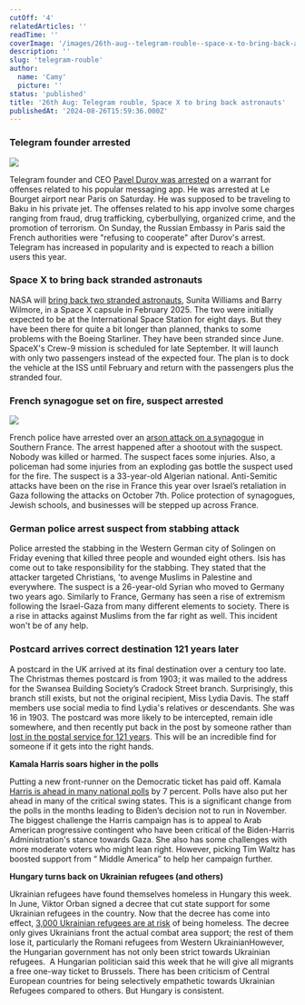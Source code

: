 ```yaml
---
cutOff: '4'
relatedArticles: ''
readTime: ''
coverImage: '/images/26th-aug--telegram-rouble--space-x-to-bring-back-astronauts-a-gyNT.webp'
description: ''
slug: 'telegram-rouble'
author:
  name: 'Camy'
  picture: ''
status: 'published'
title: '26th Aug: Telegram rouble, Space X to bring back astronauts'
publishedAt: '2024-08-26T15:59:36.000Z'
---
```


### **Telegram founder arrested** 

![](/images/26th-aug--telegram-rouble--space-x-to-bring-back-astronauts-a-AxMT.webp)

Telegram founder and CEO [Pavel Durov was arrested](https://www.dw.com/en/telegrams-pavel-durov-arrested-in-france-on-criminal-charges/a-70042055) on a warrant for offenses related to his popular messaging app. He was arrested at Le Bourget airport near Paris on Saturday. He was supposed to be traveling to Baku in his private jet. The offenses related to his app involve some charges ranging from fraud, drug trafficking, cyberbullying, organized crime, and the promotion of terrorism. On Sunday, the Russian Embassy in Paris said the French authorities were "refusing to cooperate" after Durov's arrest. Telegram has increased in popularity and is expected to reach a billion users this year. 

### **Space X to bring back stranded astronauts**

NASA will [bring back two stranded astronauts](https://m.economictimes.com/news/international/world-news/nasa-to-bring-back-sunita-williams-berry-wilmore-in-2025-via-spacex-capsule/amp_articleshow/112768999.cms), Sunita Williams and Barry Wilmore, in a Space X capsule in February 2025. The two were initially expected to be at the International Space Station for eight days. But they have been there for quite a bit longer than planned, thanks to some problems with the Boeing Starliner. They have been stranded since June. SpaceX's Crew-9 mission is scheduled for late September. It will launch with only two passengers instead of the expected four. The plan is to dock the vehicle at the ISS until February and return with the passengers plus the stranded four. 

### **French synagogue set on fire, suspect arrested** 

![](/images/26th-aug--telegram-rouble--space-x-to-bring-back-astronauts-b-E0ND.webp)

French police have arrested over an [arson attack on a synagogue](https://www.france24.com/en/france/20240825-french-police-arrest-suspect-over-fire-attack-on-synagogue) in Southern France. The arrest happened after a shootout with the suspect. Nobody was killed or harmed. The suspect faces some injuries. Also, a policeman had some injuries from an exploding gas bottle the suspect used for the fire. The suspect is a 33-year-old Algerian national. Anti-Semitic attacks have been on the rise in France this year over Israel’s retaliation in Gaza following the attacks on October 7th. Police protection of synagogues, Jewish schools, and businesses will be stepped up across France. 

### **German police arrest suspect from stabbing attack**

Police arrested the stabbing in the Western German city of Solingen on Friday evening that killed three people and wounded eight others. Isis has come out to take responsibility for the stabbing. They stated that the attacker targeted Christians, 'to avenge Muslims in Palestine and everywhere. The suspect is a 26-year-old Syrian who moved to Germany two years ago. Similarly to France, Germany has seen a rise of extremism following the Israel-Gaza from many different elements to society. There is a rise in attacks against Muslims from the far right as well. This incident won't be of any help. 

### **Postcard arrives correct destination 121 years later**

A postcard in the UK arrived at its final destination over a century too late. The Christmas themes postcard is from 1903; it was mailed to the address for the Swansea Building Society’s Cradock Street branch. Surprisingly, this branch still exists, but not the original recipient, Miss Lydia Davis. The staff members use social media to find Lydia's relatives or descendants. She was 16 in 1903. The postcard was more likely to be intercepted, remain idle somewhere, and then recently put back in the post by someone rather than [lost in the postal service for 121 years](https://www.goodnewsnetwork.org/postcard-finally-arrives-in-swansea-121-years-after-it-was-first-sent-quest-to-find-descendants-begins/). This will be an incredible find for someone if it gets into the right hands. 

**Kamala Harris soars higher in the polls**

Putting a new front-runner on the Democratic ticket has paid off. Kamala [Harris is ahead in many national polls](https://thehill.com/homenews/campaign/4846433-harris-leading-trump-by-7-points-poll/) by 7 percent. Polls have also put her ahead in many of the critical swing states. This is a significant change from the polls in the months leading to Biden’s decision not to run in November.  The biggest challenge the Harris campaign has is to appeal to Arab American progressive contingent who have been critical of the Biden-Harris Administration's stance towards Gaza. She also has some challenges with more moderate voters who might lean right. However, picking Tim Waltz has boosted support from “ Middle America” to help her campaign further. 

**Hungary turns back on Ukrainian refugees (and others)** 

Ukrainian refugees have found themselves homeless in Hungary this week. In June, Viktor Orban signed a decree that cut state support for some Ukrainian refugees in the country. Now that the decree has come into effect, [3,000 Ukrainian refugees are at risk](https://www.dw.com/en/hungarys-government-makes-ukrainian-refugees-homeless/a-70026664) of being homeless. The decree only gives Ukrainians front the actual combat area support; the rest of them lose it, particularly the Romani refugees from Western UkrainianHowever, the Hungarian government has not only been strict towards Ukrainian refugees.  A Hungarian politician said this week that he will give all migrants a free one-way ticket to Brussels. There has been criticism of Central European countries for being selectively empathetic towards Ukrainian Refugees compared to others. But Hungary is consistent. 